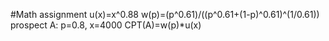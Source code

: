 #Math assignment
u(x)=x^0.88
w(p)=(p^0.61)/((p^0.61+(1-p)^0.61)^(1/0.61))
prospect A: p=0.8, x=4000
CPT(A)=w(p)*u(x)
